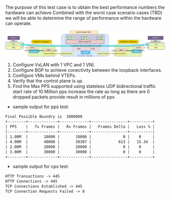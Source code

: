 The purpose of this test case is to obtain the best performance numbers the hardware can achieve
Combined with the worst case scenario cases (TBD) we will be able to determine the range of performance within the hardware can operate.

![vxlan_1vpc_1ip](../../images/test_vxlan_1vpc_1ip.svg)

1. Configure VxLAN with 1 VPC and 1 VNI.
2. Configure BGP to achieve conectivity between the loopback interfaces.
3. Configure VMs behind VTEPs.
4. Verify that the control plane is up.
5. Find the Max PPS supported using stateless UDP bidirectional traffic
	start rate of 10 Million pps
	increase the rate as long as there are 0 dropped packets
	provide result in millions of pps


- sample output for pps test:
```
Final Possible Boundry is  3000000
+--------+-------------+-------------+----------------+----------+
| PPS    |   Tx Frames |   Rx Frames |   Frames Delta |   Loss % |
|--------+-------------+-------------+----------------+----------|
| 1.00M  |       10000 |       10000 |              0 |    0     |
| 4.00M  |       40000 |       39387 |            613 |   15.34  |
| 2.00M  |       20000 |       20000 |              0 |    0     |
| 3.00M  |       30000 |       30000 |              0 |    0     |
+--------+-------------+-------------+----------------+----------+
```



- sample output for cps test:
```
HTTP Transactions -> 445
HTTP Connections -> 445
TCP Connections Established -> 445
TCP Connection Requests Failed -> 0
```
